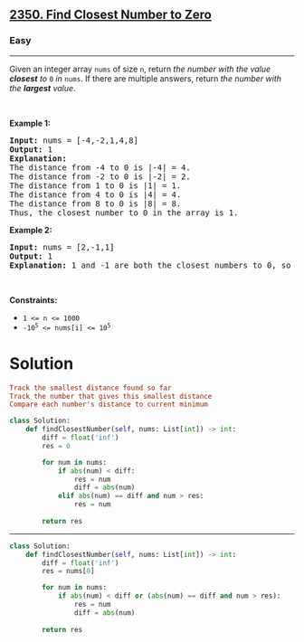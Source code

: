 <h2><a href="https://leetcode.com/problems/find-closest-number-to-zero">2350. Find Closest Number to Zero</a></h2><h3>Easy</h3><hr><p>Given an integer array <code>nums</code> of size <code>n</code>, return <em>the number with the value <strong>closest</strong> to </em><code>0</code><em> in </em><code>nums</code>. If there are multiple answers, return <em>the number with the <strong>largest</strong> value</em>.</p>
<p>&nbsp;</p>
<p><strong class="example">Example 1:</strong></p>

<pre>
<strong>Input:</strong> nums = [-4,-2,1,4,8]
<strong>Output:</strong> 1
<strong>Explanation:</strong>
The distance from -4 to 0 is |-4| = 4.
The distance from -2 to 0 is |-2| = 2.
The distance from 1 to 0 is |1| = 1.
The distance from 4 to 0 is |4| = 4.
The distance from 8 to 0 is |8| = 8.
Thus, the closest number to 0 in the array is 1.
</pre>

<p><strong class="example">Example 2:</strong></p>

<pre>
<strong>Input:</strong> nums = [2,-1,1]
<strong>Output:</strong> 1
<strong>Explanation:</strong> 1 and -1 are both the closest numbers to 0, so 1 being larger is returned.
</pre>

<p>&nbsp;</p>
<p><strong>Constraints:</strong></p>

<ul>
	<li><code>1 &lt;= n &lt;= 1000</code></li>
	<li><code>-10<sup>5</sup> &lt;= nums[i] &lt;= 10<sup>5</sup></code></li>
</ul>

# Solution 
```ini
Track the smallest distance found so far
Track the number that gives this smallest distance
Compare each number's distance to current minimum
```
```python
class Solution:
    def findClosestNumber(self, nums: List[int]) -> int:
        diff = float('inf')
        res = 0

        for num in nums:
            if abs(num) < diff:
                res = num 
                diff = abs(num)
            elif abs(num) == diff and num > res:
                res = num
        
        return res
```
---
```python
class Solution:
    def findClosestNumber(self, nums: List[int]) -> int:
        diff = float('inf')
        res = nums[0]

        for num in nums:
            if abs(num) < diff or (abs(num) == diff and num > res):
                res = num
                diff = abs(num)
    
        return res
```
